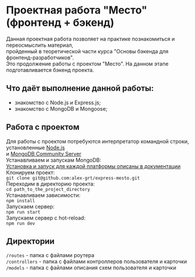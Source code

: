# Проектная работа "Место" (фронтенд + бэкенд)
Данная проектная работа позволяет на практике познакомиться и переосмыслить материал,  
пройденный в теоретической части курса "Основы бэкенда для фронтенд-разработчиков".  
Это продолжение работы с проектом "Место". На данном этапе подготавливается бэкенд проекта.  
## Что даёт выполнение данной работы:
* знакомство с Node.js и Express.js;  
* знакомство с MongoDB и Mongoose;  
## Работа с проектом
Для работы с проектом потребуются интерпретатор командной строки, установленные [Node.js](https://nodejs.org/en/)  
и [MongoDB Community Server](https://www.mongodb.com/try/download/community)  
Устанавливаем и запускам MongoDB:  
[Установка и запуск для каждой платформы описаны в документации](https://docs.mongodb.com/manual/administration/install-community/)  
Клонируем проект:  
`git clone git@github.com:alex-grt/express-mesto.git`  
Переходим в директорию проекта:  
`cd path_to_the_project_directory`  
Устанавливаем зависимости:  
`npm install`  
Запускаем сервер:  
`npm run start`  
Запускаем сервер с hot-reload:  
`npm run dev`  
## Директории
`/routes` - папка с файлами роутера  
`/controllers` - папка с файлами контроллеров пользователя и карточки  
`/models` - папка с файлами описания схем пользователя и карточки  
